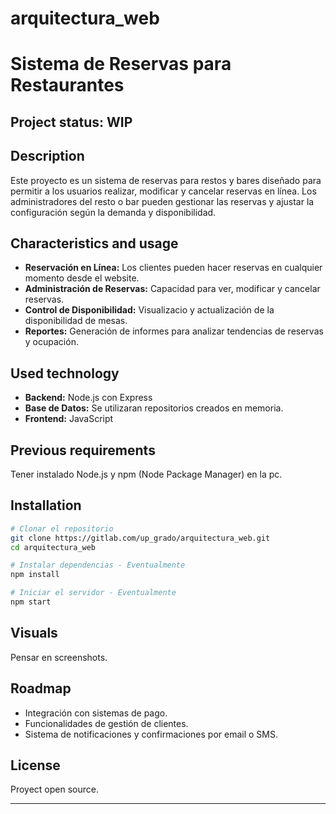 # arquitectura_web


# Sistema de Reservas para Restaurantes

## Project status: WIP


## Description
Este proyecto es un sistema de reservas para restos y bares diseñado para permitir a los usuarios realizar, modificar y cancelar reservas en línea. Los administradores del resto o bar pueden gestionar las reservas y ajustar la configuración según la demanda y disponibilidad.


## Characteristics and usage
- **Reservación en Línea:** Los clientes pueden hacer reservas en cualquier momento desde el website.
- **Administración de Reservas:** Capacidad para ver, modificar y cancelar reservas.
- **Control de Disponibilidad:** Visualizacio y actualización de la disponibilidad de mesas.
- **Reportes:** Generación de informes para analizar tendencias de reservas y ocupación.


## Used technology
- **Backend:** Node.js con Express
- **Base de Datos:** Se utilizaran repositorios creados en memoria.
- **Frontend:** JavaScript


## Previous requirements
Tener instalado Node.js y npm (Node Package Manager) en la pc. 


## Installation

```bash
# Clonar el repositorio
git clone https://gitlab.com/up_grado/arquitectura_web.git
cd arquitectura_web

# Instalar dependencias - Eventualmente
npm install 

# Iniciar el servidor - Eventualmente
npm start 

```


## Visuals 
Pensar en screenshots.


## Roadmap
- Integración con sistemas de pago.
- Funcionalidades de gestión de clientes.
- Sistema de notificaciones y confirmaciones por email o SMS.


## License
Proyect open source.



***

